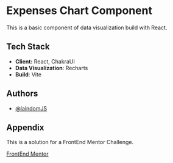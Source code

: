 
# Expenses Chart Component

This is a basic component of data visualization build with React.
## Tech Stack

- **Client:** React, ChakraUI
- **Data Visualization**: Recharts
- **Build**: Vite



## Authors

- [@laindomJS](https://www.github.com/laindomJS)


## Appendix

This is a solution for a FrontEnd Mentor Challenge.

[FrontEnd Mentor](https://www.frontendmentor.io)
